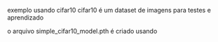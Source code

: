 exemplo usando cifar10 
cifar10 é um dataset de imagens para testes e aprendizado


o arquivo simple_cifar10_model.pth é criado usando 
